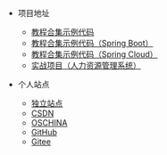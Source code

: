 * 项目地址

  * [教程合集示例代码](https://github.com/cxy35/learning)
  * [教程合集示例代码（Spring Boot）](https://github.com/cxy35/spring-boot-samples)
  * [教程合集示例代码（Spring Cloud）](https://github.com/cxy35/spring-cloud-samples)
  * [实战项目（人力资源管理系统）](https://github.com/cxy35/hr)

* 个人站点

  * [独立站点](https://www.cxy35.com)
  * [CSDN](https://blog.csdn.net/cxy35)
  * [OSCHINA](https://my.oschina.net/cxy35)
  * [GitHub](https://github.com/cxy35)
  * [Gitee](https://gitee.com/cxy35)